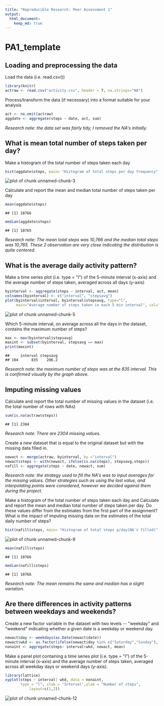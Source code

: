 ```yaml
---
title: "Reproducible Research: Peer Assessment 1"
output: 
  html_document:
    keep_md: true
---
```

# PA1_template
## Loading and preprocessing the data
Load the data (i.e. read.csv())

```r
library(knitr)
actraw <- read.csv("activity.csv", header = T, na.strings="NA")
```
Process/transform the data (if necessary) into a format suitable for your analysis

```r
act <- na.omit(actraw)
aggdate <- aggregate(steps ~ date, act, sum)
```
*Research note: the data set was fairly tidy, I removed the NA's initially.*
## What is mean total number of steps taken per day?
Make a histogram of the total number of steps taken each day

```r
hist(aggdate$steps, main= "Histogram of total steps per day frequency", col= "red", xlab= "total steps")
```

![plot of chunk unnamed-chunk-3](figure/unnamed-chunk-3.png) 

Calculate and report the mean and median total number of steps taken per day

```r
mean(aggdate$steps)
```

```
## [1] 10766
```

```r
median(aggdate$steps)
```

```
## [1] 10765
```
*Research note: The mean total steps was 10,766 and the median total steps was 10,765. These 2 observation are very close indicating the distribution is quite centered.*
## What is the average daily activity pattern?
Make a time series plot (i.e. type = "l") of the 5-minute interval (x-axis) and the average number of steps taken, averaged across all days (y-axis)

```r
byinterval <- aggregate(steps ~ interval, act, mean)
colnames(byinterval) <- c("interval", "stepsavg")
plot(byinterval$interval, byinterval$stepsavg, type="l", 
     main="Average number of steps taken in each 5 min interval", col="green", xlab ="interval", ylab = "average number of steps")
```

![plot of chunk unnamed-chunk-5](figure/unnamed-chunk-5.png) 

Which 5-minute interval, on average across all the days in the dataset, contains the maximum number of steps?

```r
max <- max(byinterval$stepsavg)
maxint <- subset(byinterval, stepsavg == max)
print(maxint)
```

```
##     interval stepsavg
## 104      835    206.2
```
*Research note: the maximum number of steps was at the 835 interval. This is confirmed visually by the graph above.*
## Imputing missing values
Calculate and report the total number of missing values in the dataset (i.e. the total number of rows with NAs)

```r
sum(is.na(actraw$steps))
```

```
## [1] 2304
```
*Research note: There are 2304 missing values.* 

Create a new dataset that is equal to the original dataset but with the missing data filled in.

```r
newact <- merge(actraw, byinterval, by ="interval")
newact$steps <- with(newact, ifelse(is.na(steps), stepsavg,steps))
nafill <- aggregate(steps ~ date, newact, sum)
```
*Research note: the strategy used to fill the NA's was to input averages for the missing values. Other strategies such as using the last value, and interpolating points were considered, however we decided against them during the project.*

Make a histogram of the total number of steps taken each day and Calculate and report the mean and median total number of steps taken per day. Do these values differ from the estimates from the first part of the assignment? What is the impact of imputing missing data on the estimates of the total daily number of steps?

```r
hist(nafill$steps, main= "Histogram of total steps p/day(NA's filled)", col= "orange", xlab= "total steps")
```

![plot of chunk unnamed-chunk-9](figure/unnamed-chunk-9.png) 


```r
mean(nafill$steps)
```

```
## [1] 10766
```

```r
median(nafill$steps)
```

```
## [1] 10766
```
*Research note: The mean remains the same and median has a slight variation.*
## Are there differences in activity patterns between weekdays and weekends?
Create a new factor variable in the dataset with two levels -- "weekday" and "weekend" indicating whether a given date is a weekday or weekend day.

```r
newact$day <- weekdays(as.Date(newact$date))
newact$wkd <- as.factor(ifelse(newact$day %in% c("Saturday","Sunday"), "Weekend", "Weekday"))
nonaint <- aggregate(steps~ interval+wkd, newact, mean)
```
Make a panel plot containing a time series plot (i.e. type = "l") of the 5-minute interval (x-axis) and the average number of steps taken, averaged across all weekday days or weekend days (y-axis). 


```r
library(lattice)
xyplot(steps ~ interval| wkd, data = nonaint,
       type = "l", xlab = "Interval",ylab = "Number of steps",
           layout=c(1,2))
```

![plot of chunk unnamed-chunk-12](figure/unnamed-chunk-12.png) 


